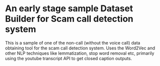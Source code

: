 # An early stage sample Dataset Builder for Scam call detection system

This is a sample of one of the non-call (without the voice call) data obtaining tool for the scam call detection system. Uses the Word2Vec and other NLP techniques like lemmatization, stop word removal etc, primarily using the youtube transcript API to get closed caption outputs. 
